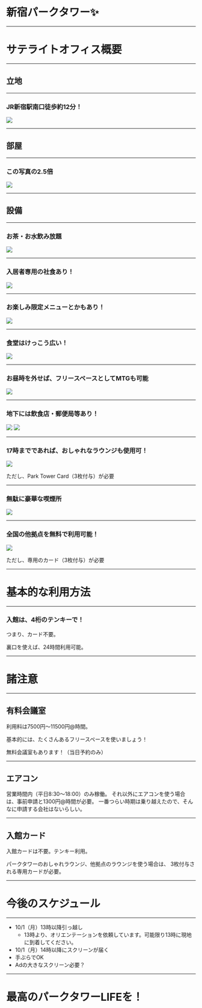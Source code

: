 # 新宿パークタワー✨

---

# サテライトオフィス概要

---

## 立地

---

### JR新宿駅南口徒歩約12分！
![](/assets/pictures/map_parktower.png)

---

## 部屋

---

### この写真の2.5倍
![](/assets/pictures/room.jpg) 

---

## 設備

---

### お茶・お水飲み放題
![](/assets/pictures/lounge.jpg) 

---

### 入居者専用の社食あり！
![](/assets/pictures/menu.jpg) 

---

### お楽しみ限定メニューとかもあり！
![](/assets/pictures/syokudo_2.jpg) 

---

### 食堂はけっこう広い！
![](/assets/pictures/syokudo_3.jpg) 

---

### お昼時を外せば、フリースペースとしてMTGも可能
![](/assets/pictures/syokudo_1.jpg) 

---

### 地下には飲食店・郵便局等あり！
![](/assets/pictures/restaurant_1.png)
![](/assets/pictures/restaurant_2.png) 

---

### 17時までであれば、おしゃれなラウンジも使用可！
![](/assets/pictures/big_lounge.jpg) 

ただし、Park Tower Card（3枚付与）が必要

---

### 無駄に豪華な喫煙所
![](/assets/pictures/smokingroom.jpg)

---

### 全国の他拠点を無料で利用可能！
![](/assets/pictures/all_office.png)

ただし、専用のカード（3枚付与）が必要

---

# 基本的な利用方法

---

### 入館は、4桁のテンキーで！

つまり、カード不要。

裏口を使えば、24時間利用可能。

---

# 諸注意

---

## 有料会議室

利用料は7500円〜11500円@時間。

基本的には、たくさんあるフリースペースを使いましょう！

無料会議室もあります！（当日予約のみ）

---

## エアコン

営業時間内（平日8:30〜18:00）のみ稼働。
それ以外にエアコンを使う場合は、事前申請と1300円@時間が必要。
一番つらい時期は乗り越えたので、そんなに申請する会社はないらしい。

---

## 入館カード

入館カードは不要。テンキー利用。

パークタワーのおしゃれラウンジ、他拠点のラウンジを使う場合は、
3枚付与される専用カードが必要。

---

# 今後のスケジュール

---

- 10/1（月）13時以降引っ越し
  - 13時より、オリエンテーションを依頼しています。可能限り13時に現地に到着してください。
- 10/1（月）14時以降にスクリーンが届く
- 手ぶらでOK
- Adの大きなスクリーン必要？

---

# 最高のパークタワーLIFEを！
